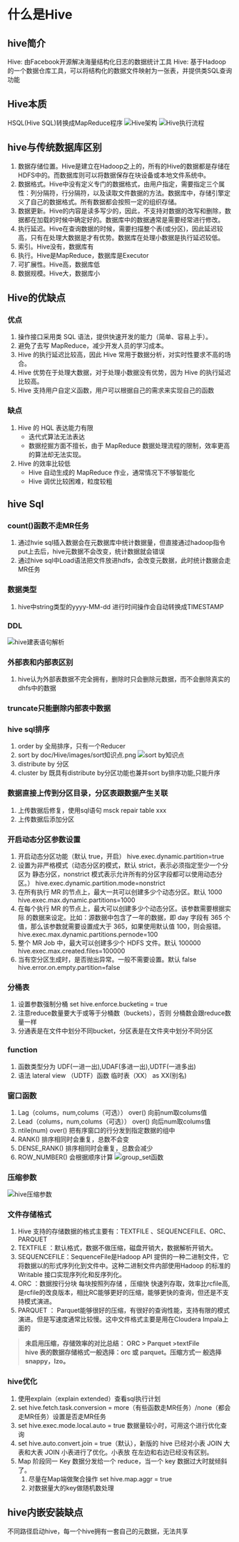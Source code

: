 # 什么是Hive

## hive简介
Hive: 由Facebook开源解决海量结构化日志的数据统计工具
Hive: 基于Hadoop的一个数据仓库工具，可以将结构化的数据文件映射为一张表，并提供类SQL查询功能
## Hive本质
HSQL(Hive SQL)转换成MapReduce程序
![Hive架构](https://github.com/qq840093270/study/blob/master/bigData/doc/Hive/images/hive架构.png)
![Hive执行流程](https://github.com/qq840093270/study/blob/master/bigData/doc/Hive/images/hive执行流程.jpg)

## hive与传统数据库区别
1. 数据存储位置。Hive是建立在Hadoop之上的，所有的Hive的数据都是存储在HDFS中的。而数据库则可以将数据保存在块设备或本地文件系统中。
2. 数据格式。Hive中没有定义专门的数据格式，由用户指定，需要指定三个属性：列分隔符，行分隔符，以及读取文件数据的方法。数据库中，存储引擎定义了自己的数据格式。所有数据都会按照一定的组织存储。
3. 数据更新。Hive的内容是读多写少的，因此，不支持对数据的改写和删除，数据都在加载的时候中确定好的。数据库中的数据通常是需要经常进行修改。
4. 执行延迟。Hive在查询数据的时候，需要扫描整个表(或分区)，因此延迟较高，只有在处理大数据是才有优势。数据库在处理小数据是执行延迟较低。
5. 索引。Hive没有，数据库有
6. 执行。Hive是MapReduce，数据库是Executor
7. 可扩展性。Hive高，数据库低
8. 数据规模。Hive大，数据库小
## Hive的优缺点
### 优点
1. 操作接口采用类 SQL 语法，提供快速开发的能力（简单、容易上手）。
2. 避免了去写 MapReduce，减少开发人员的学习成本。
3. Hive 的执行延迟比较高，因此 Hive 常用于数据分析，对实时性要求不高的场合。 
4. Hive 优势在于处理大数据，对于处理小数据没有优势，因为 Hive 的执行延迟比较高。
5. Hive 支持用户自定义函数，用户可以根据自己的需求来实现自己的函数
### 缺点
1. Hive 的 HQL 表达能力有限
   + 迭代式算法无法表达
   + 数据挖掘方面不擅长，由于 MapReduce 数据处理流程的限制，效率更高的算法却无法实现。
2. Hive 的效率比较低
   + Hive 自动生成的 MapReduce 作业，通常情况下不够智能化
   + Hive 调优比较困难，粒度较粗
   
## hive Sql
### count()函数不走MR任务
1. 通过hvie sql插入数据会在元数据库中统计数据量，但直接通过hadoop指令put上去后，hive元数据不会改变，统计数据就会错误
2. 通过hive sql中Load语法把文件放进hdfs，会改变元数据，此时统计数据会走MR任务

### 数据类型
1. hive中string类型的yyyy-MM-dd 进行时间操作会自动转换成TIMESTAMP

### DDL
![hive建表语句解析](https://github.com/qq840093270/study/blob/master/bigData/doc/Hive/images/hive建表语句解析.png)

### 外部表和内部表区别
1. hive认为外部表数据不完全拥有，删除时只会删除元数据，而不会删除真实的dhfs中的数据

### truncate只能删除内部表中数据

### hive sql排序
1. order by 全局排序，只有一个Reducer
2. sort by doc/Hive/images/sort知识点.png
![sort by知识点](https://github.com/qq840093270/study/blob/master/bigData/doc/Hive/images/sort知识点.png)
1. distribute by 分区     
2. cluster by 既具有distribute by分区功能也兼并sort by排序功能,只能升序

### 数据直接上传到分区目录，分区表跟数据产生关联
1. 上传数据后修复，使用sql语句  msck repair table xxx
2. 上传数据后添加分区

### 开启动态分区参数设置
1. 开启动态分区功能（默认 true，开启） 
  hive.exec.dynamic.partition=true 	  
2. 设置为非严格模式（动态分区的模式，默认 strict，表示必须指定至少一个分区为 静态分区，nonstrict 模式表示允许所有的分区字段都可以使用动态分区。）
   hive.exec.dynamic.partition.mode=nonstrict 	 
3. 在所有执行 MR 的节点上，最大一共可以创建多少个动态分区。默认 1000
   hive.exec.max.dynamic.partitions=1000   	
4. 在每个执行 MR 的节点上，最大可以创建多少个动态分区。该参数需要根据实际 的数据来设定。比如：源数据中包含了一年的数据，即 day 字段有 365 个值，那么该参数就需要设置成大于 365，如果使用默认值 100，则会报错。
   hive.exec.max.dynamic.partitions.pernode=100   	
5. 整个 MR Job 中，最大可以创建多少个 HDFS 文件。默认 100000
   hive.exec.max.created.files=100000 	
6. 当有空分区生成时，是否抛出异常。一般不需要设置。默认 false
   hive.error.on.empty.partition=false 	
   
### 分桶表
1. 设置参数强制分桶 set hive.enforce.bucketing = true
2. 注意reduce数量要大于或等于分桶数（buckets），否则 分桶数会跟reduce数量一样
3. 分通表是在文件中划分不同bucket，分区表是在文件夹中划分不同分区

### function
1. 函数类型分为 UDF(一进一出),UDAF(多进一出),UDTF(一进多出)
2. 语法 lateral view （UDTF）函数 临时表（XX） as XX(别名)

### 窗口函数
1. Lag（colums，num,colums（可选）） over() 向前num取colums值
2. Lead（colums，num,colums（可选）） over() 向后num取colums值
3. ntile(num) over()  把有序窗口的行分发到指定数据的组中
4. RANK()  排序相同时会重复，总数不会变
5. DENSE_RANK()  排序相同时会重复，总数会减少
6. ROW_NUMBER()  会根据顺序计算
![group_set函数](https://github.com/qq840093270/study/blob/master/bigData/doc/Hive/images/group_set函数.png)


### 压缩参数
![hive压缩参数](https://github.com/qq840093270/study/blob/master/bigData/doc/Hive/images/hive压缩参数.png)

### 文件存储格式
1. Hive 支持的存储数据的格式主要有：TEXTFILE 、SEQUENCEFILE、ORC、PARQUET
  1. TEXTFILE ：默认格式，数据不做压缩，磁盘开销大，数据解析开销大。
  2. SEQUENCEFILE：SequenceFile是Hadoop API 提供的一种二进制文件，它将数据以的形式序列化到文件中。这种二进制文件内部使用Hadoop 的标准的Writable 接口实现序列化和反序列化。
  3. ORC ：数据按行分块 每块按照列存储 ，压缩快 快速列存取，效率比rcfile高,是rcfile的改良版本，相比RC能够更好的压缩，能够更快的查询，但还是不支持模式演进。
  4. PARQUET ： Parquet能够很好的压缩，有很好的查询性能，支持有限的模式演进。但是写速度通常比较慢。这中文件格式主要是用在Cloudera Impala上面的  
>**未启用压缩，存储效率的对比总结： ORC >	Parquet >textFile**  
>**hive 表的数据存储格式一般选择：orc 或 parquet。压缩方式一 般选择 snappy，lzo。**  

### hive优化
1. 使用explain（explain extended）查看sql执行计划
2. set hive.fetch.task.conversion = more（有些函数走MR任务）/none（都会走MR任务）设置是否走MR任务
3. set hive.exec.mode.local.auto = true 数据量较小时，可用这个进行优化查询
4. set hive.auto.convert.join = true（默认），新版的 hive 已经对小表 JOIN 大表和大表 JOIN 小表进行了优化。小表放 在左边和右边已经没有区别。
5. Map 阶段同一 Key 数据分发给一个 reduce，当一个 key 数据过大时就倾斜了。
   1. 尽量在Map端做聚合操作 set hive.map.aggr = true 
   2. 对数据量大的key做随机数处理

  



















































## hive内嵌安装缺点
不同路径启动hive，每一个hive拥有一套自己的元数据，无法共享  

